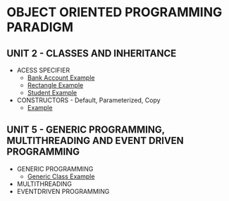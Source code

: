 # OBJECT ORIENTED PROGRAMMING PARADIGM 
## UNIT 2 - CLASSES AND INHERITANCE
- ACESS SPECIFIER
  - [Bank Account Example](Access-Specifiers/BankAccount.java)
  - [Rectangle Example](Access-Specifiers/Rectangle.java)
  - [Student Example](Access-Specifiers/Student.java)
- CONSTRUCTORS - Default, Parameterized, Copy
  - [Example](Constructors.java) 
## UNIT 5 - GENERIC PROGRAMMING, MULTITHREADING AND EVENT DRIVEN PROGRAMMING
- GENERIC PROGRAMMING
  - [Generic Class Example](UNIT-5/GenericClass-Example.java)
- MULTITHREADING
- EVENTDRIVEN PROGRAMMING
  
